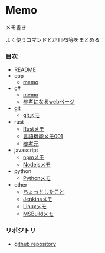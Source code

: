 ﻿# Memo
メモ書き

よく使うコマンドとかTIPS等をまとめる


### 目次
- [README](./README.md)
- cpp
  - [memo](./cpp/memo.md)
- c#
  - [memo](./csharp/memo.md)
  - [参考になるwebページ](./csharp/参考になるwebページ.md)
- git
  - [gitメモ](./git/memo.md)
- rust
  - [Rustメモ](./rust/Rustメモ.md)
  - [言語機能メモ001](./rust/言語機能メモ001.md)
  - [参考元](./rust/参考元.md)
- javascript
  - [npmメモ](./javascript/npmメモ.md)
  - [Nodejsメモ](./javascript/Nodejsメモ.md)
- python
  - [Pythonメモ](./python/Pythonメモ.md)
- other
  - [ちょっとしたこと](./other/ちょっとしたこと.md)
  - [Jenkinsメモ](./other/Jenkinsメモ.md)
  - [Linuxメモ](./other/Linuxメモ.md)
  - [MSBuildメモ](./other/MSBuildメモ.md)


### リポジトリ
- [github repository](https://github.com/squallcloud/Memo)
